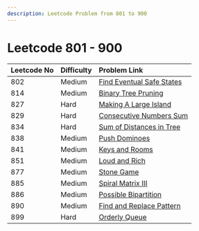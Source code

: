 ```yaml
---
description: Leetcode Problem from 801 to 900
---
```


# Leetcode 801 - 900



| Leetcode No | Difficulty | Problem Link |
| :--- | :--- | :--- |
| 802 | Medium | [Find Eventual Safe States](../difficulty-based-problem-index/leetcode-medium/leetcode-802-find-eventual-safe-states.md) |
| 814 | Medium | [Binary Tree Pruning](../difficulty-based-problem-index/leetcode-medium/leetcode-814-binary-tree-pruning.md) |
| 827 | Hard | [Making A Large Island](../difficulty-based-problem-index/leetcode-hard/leetcode-827-making-a-large-island.md) |
| 829 | Hard  | [Consecutive Numbers Sum](../difficulty-based-problem-index/leetcode-hard/leetcode-829-consecutive-numbers-sum.md) |
| 834 | Hard | [Sum of Distances in Tree](../difficulty-based-problem-index/leetcode-hard/leetcode-834-sum-of-distances-in-tree.md) |
| 838 | Medium | [Push Dominoes](../difficulty-based-problem-index/leetcode-medium/leetcode-838-push-dominoes.md) |
| 841 | Medium | [Keys and Rooms](../difficulty-based-problem-index/leetcode-medium/leetcode-841-keys-and-rooms.md) |
| 851 | Medium | [Loud and Rich](../difficulty-based-problem-index/leetcode-medium/leetcode-851-loud-and-rich.md) |
| 877 | Medium | [Stone Game](../difficulty-based-problem-index/leetcode-medium/leetcode-877-stone-game.md) |
| 885 | Medium | [Spiral Matrix III](../difficulty-based-problem-index/leetcode-medium/leetcode-885-spiral-matrix-iii.md) |
| 886 | Medium | [Possible Bipartition](../difficulty-based-problem-index/leetcode-medium/leetcode-886-possible-bipartition.md) |
| 890 | Medium | [Find and Replace Pattern](../difficulty-based-problem-index/leetcode-medium/leetcode-890-find-and-replace-pattern.md) |
| 899 | Hard | [Orderly Queue](../difficulty-based-problem-index/leetcode-hard/leetcode-899-orderly-queue.md) |



